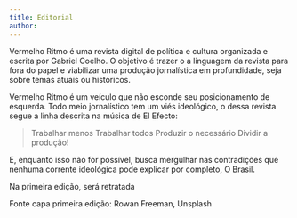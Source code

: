 ```yaml
---
title: Editorial
author: 
---
```


Vermelho Ritmo é uma revista digital de política e cultura organizada e escrita por Gabriel Coelho. O objetivo é trazer o a linguagem da revista para fora do papel e viabilizar uma produção jornalística em profundidade, seja sobre temas atuais ou históricos.

Vermelho Ritmo é um veículo que não esconde seu posicionamento de esquerda. Todo meio jornalístico tem um viés ideológico, o dessa revista segue a linha descrita na música de El Efecto:

> Trabalhar menos
> Trabalhar todos
> Produzir o necessário
> Dividir a produção!

E, enquanto isso não for possível, busca mergulhar nas contradições que nenhuma corrente ideológica pode explicar por completo, O Brasil.

Na primeira edição, será retratada

Fonte capa primeira edição: Rowan Freeman, Unsplash
